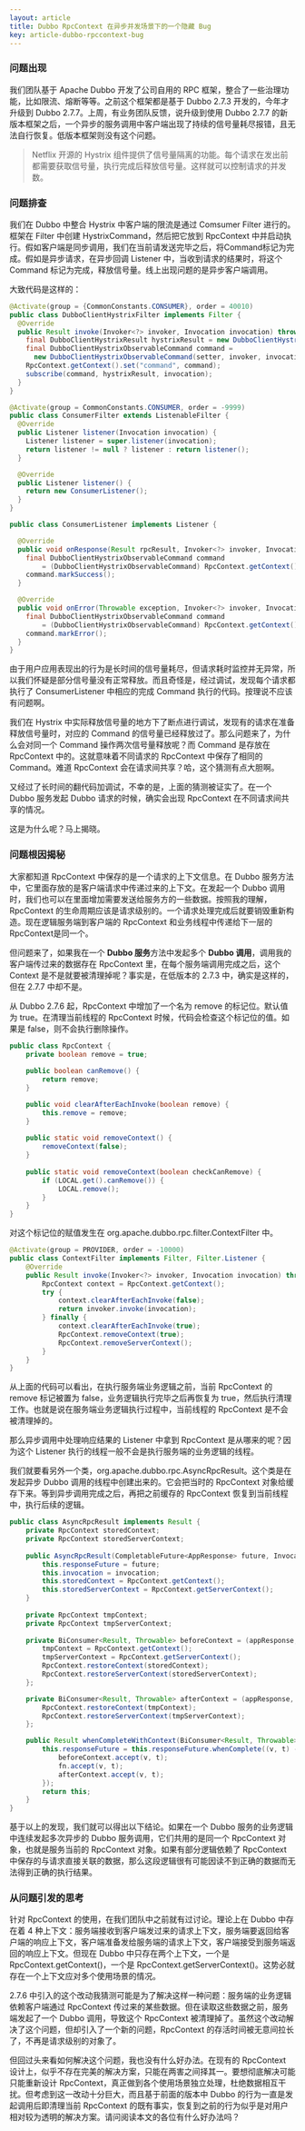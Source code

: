 ```yaml
---
layout: article
title: Dubbo RpcContext 在异步并发场景下的一个隐藏 Bug
key: article-dubbo-rpccontext-bug
---
```

### 问题出现

我们团队基于 Apache Dubbo 开发了公司自用的 RPC 框架，整合了一些治理功能，比如限流、熔断等等。之前这个框架都是基于 Dubbo 2.7.3 开发的，今年才升级到 Dubbo 2.7.7。上周，有业务团队反馈，说升级到使用 Dubbo 2.7.7 的新版本框架之后，一个异步的服务调用中客户端出现了持续的信号量耗尽报错，且无法自行恢复。低版本框架则没有这个问题。

> Netflix 开源的 Hystrix 组件提供了信号量隔离的功能。每个请求在发出前都需要获取信号量，执行完成后释放信号量。这样就可以控制请求的并发数。

### 问题排查

我们在 Dubbo 中整合 Hystrix 中客户端的限流是通过 Comsumer Filter 进行的。框架在 Filter 中创建 HystrixCommand，然后把它放到 RpcContext 中并启动执行。假如客户端是同步调用，我们在当前请发送完毕之后，将Command标记为完成。假如是异步请求，在异步回调 Listener 中，当收到请求的结果时，将这个 Command 标记为完成，释放信号量。线上出现问题的是异步客户端调用。

大致代码是这样的：

```java
@Activate(group = {CommonConstants.CONSUMER}, order = 40010)
public class DubboClientHystrixFilter implements Filter {
  @Override
  public Result invoke(Invoker<?> invoker, Invocation invocation) throws RpcException {
    final DubboClientHystrixResult hystrixResult = new DubboClientHystrixResult();
    final DubboClientHystrixObservableCommand command =
      new DubboClientHystrixObservableCommand(setter, invoker, invocation, hystrixResult);
    RpcContext.getContext().set("command", command);
    subscribe(command, hystrixResult, invocation);
  }
}
```

```java
@Activate(group = CommonConstants.CONSUMER, order = -9999)
public class ConsumerFilter extends ListenableFilter {
  @Override
  public Listener listener(Invocation invocation) {
    Listener listener = super.listener(invocation);
    return listener != null ? listener : return listener();
  }

  @Override
  public Listener listener() {
    return new ConsumerListener();
  }
}
```

```java
public class ConsumerListener implements Listener {

  @Override
  public void onResponse(Result rpcResult, Invoker<?> invoker, Invocation invocation) {
    final DubboClientHystrixObservableCommand command
        = (DubboClientHystrixObservableCommand) RpcContext.getContext().get("command");
    command.markSuccess();
  }

  @Override
  public void onError(Throwable exception, Invoker<?> invoker, Invocation invocation) {
    final DubboClientHystrixObservableCommand command
        = (DubboClientHystrixObservableCommand) RpcContext.getContext().get("command");
    command.markError();
  }
}
```

由于用户应用表现出的行为是长时间的信号量耗尽，但请求耗时监控并无异常，所以我们怀疑是部分信号量没有正常释放。而且奇怪是，经过调试，发现每个请求都执行了 ConsumerListener 中相应的完成 Command 执行的代码。按理说不应该有问题啊。

我们在 Hystrix 中实际释放信号量的地方下了断点进行调试，发现有的请求在准备释放信号量时，对应的 Command 的信号量已经释放过了。那么问题来了，为什么会对同一个 Command 操作两次信号量释放呢？而 Command 是存放在 RpcContext 中的。这就意味着不同请求的 RpcContext 中保存了相同的 Command。难道 RpcContext 会在请求间共享？哈，这个猜测有点大胆啊。

又经过了长时间的翻代码加调试，不幸的是，上面的猜测被证实了。在一个 Dubbo 服务发起 Dubbo 请求的时候，确实会出现 RpcContext 在不同请求间共享的情况。

这是为什么呢？马上揭晓。

### 问题根因揭秘

大家都知道 RpcContext 中保存的是一个请求的上下文信息。在 Dubbo 服务方法中，它里面存放的是客户端请求中传递过来的上下文。在发起一个 Dubbo 调用时，我们也可以在里面增加需要发送给服务方的一些数据。按照我的理解，RpcContext 的生命周期应该是请求级别的。一个请求处理完成后就要销毁重新构造。现在逻辑服务端到客户端的 RpcContext 和业务线程中传递给下一层的 RpcContext是同一个。

但问题来了，如果我在一个 **Dubbo 服务**方法中发起多个 **Dubbo 调用**，调用我的客户端传过来的数据存在 RpcContext 里，在每个服务端调用完成之后，这个 Context 是不是就要被清理掉呢？事实是，在低版本的 2.7.3 中，确实是这样的，但在 2.7.7 中却不是。

从 Dubbo 2.7.6 起，RpcContext 中增加了一个名为 remove 的标记位。默认值为 true。在清理当前线程的 RpcContext 时候，代码会检查这个标记位的值。如果是 false，则不会执行删除操作。

```java
public class RpcContext {
    private boolean remove = true;
    
    public boolean canRemove() {
        return remove;
    }

    public void clearAfterEachInvoke(boolean remove) {
        this.remove = remove;
    }
    
    public static void removeContext() {
        removeContext(false);
    }
    
    public static void removeContext(boolean checkCanRemove) {
        if (LOCAL.get().canRemove()) {
            LOCAL.remove();
        }
    }
}
```

对这个标记位的赋值发生在 org.apache.dubbo.rpc.filter.ContextFilter 中。

```java
@Activate(group = PROVIDER, order = -10000)
public class ContextFilter implements Filter, Filter.Listener {
    @Override
    public Result invoke(Invoker<?> invoker, Invocation invocation) throws RpcException {
        RpcContext context = RpcContext.getContext();
        try {
            context.clearAfterEachInvoke(false);
            return invoker.invoke(invocation);
        } finally {
            context.clearAfterEachInvoke(true);
            RpcContext.removeContext(true);
            RpcContext.removeServerContext();
        }
    }
}
```

从上面的代码可以看出，在执行服务端业务逻辑之前，当前 RpcContext 的 remove 标记被置为 false，业务逻辑执行完毕之后再恢复为 true，然后执行清理工作。也就是说在服务端业务逻辑执行过程中，当前线程的 RpcContext 是不会被清理掉的。

那么异步调用中处理响应结果的 Listener 中拿到 RpcContext 是从哪来的呢？因为这个 Listener 执行的线程一般不会是执行服务端的业务逻辑的线程。

我们就要看另外一个类，org.apache.dubbo.rpc.AsyncRpcResult。这个类是在发起异步 Dubbo 调用的线程中创建出来的。它会把当时的 RpcContext 对象给缓存下来。等到异步调用完成之后，再把之前缓存的 RpcContext 恢复到当前线程中，执行后续的逻辑。

```java
public class AsyncRpcResult implements Result {
    private RpcContext storedContext;
    private RpcContext storedServerContext;
    
    public AsyncRpcResult(CompletableFuture<AppResponse> future, Invocation invocation) {
        this.responseFuture = future;
        this.invocation = invocation;
        this.storedContext = RpcContext.getContext();
        this.storedServerContext = RpcContext.getServerContext();
    }
    
    private RpcContext tmpContext;
    private RpcContext tmpServerContext;
    
    private BiConsumer<Result, Throwable> beforeContext = (appResponse, t) -> {
        tmpContext = RpcContext.getContext();
        tmpServerContext = RpcContext.getServerContext();
        RpcContext.restoreContext(storedContext);
        RpcContext.restoreServerContext(storedServerContext);
    };

    private BiConsumer<Result, Throwable> afterContext = (appResponse, t) -> {
        RpcContext.restoreContext(tmpContext);
        RpcContext.restoreServerContext(tmpServerContext);
    };

    public Result whenCompleteWithContext(BiConsumer<Result, Throwable> fn) {
        this.responseFuture = this.responseFuture.whenComplete((v, t) -> {
            beforeContext.accept(v, t);
            fn.accept(v, t);
            afterContext.accept(v, t);
        });
        return this;
    }
}
```

基于以上的发现，我们就可以得出以下结论。如果在一个 Dubbo 服务的业务逻辑中连续发起多次异步的 Dubbo 服务调用，它们共用的是同一个 RpcContext 对象，也就是服务当前的 RpcContext 对象。如果有部分逻辑依赖了 RpcContext 中保存的与请求直接关联的数据，那么这段逻辑很有可能因读不到正确的数据而无法得到正确的执行结果。

### 从问题引发的思考

针对 RpcContext 的使用，在我们团队中之前就有过讨论。理论上在 Dubbo 中存在着 4 种上下文：服务端接收到客户端发过来的请求上下文，服务端要返回给客户端的响应上下文，客户端准备发给服务端的请求上下文，客户端接受到服务端返回的响应上下文。但现在 Dubbo 中只存在两个上下文，一个是 RpcContext.getContext()，一个是 RpcContext.getServerContext()。这势必就存在一个上下文应对多个使用场景的情况。

2.7.6 中引入的这个改动我猜测可能是为了解决这样一种问题：服务端的业务逻辑依赖客户端通过 RpcContext 传过来的某些数据。但在读取这些数据之前，服务端发起了一个 Dubbo 调用，导致这个 RpcContext 被清理掉了。虽然这个改动解决了这个问题，但却引入了一个新的问题，RpcContext 的存活时间被无意间拉长了，不再是请求级别的对象了。

但回过头来看如何解决这个问题，我也没有什么好办法。在现有的 RpcContext 设计上，似乎不存在完美的解决方案，只能在两害之间择其一。要想彻底解决可能只能重新设计 RpcContext，真正做到各个使用场景独立处理，杜绝数据相互干扰。但考虑到这一改动十分巨大，而且基于前面的版本中 Dubbo 的行为一直是发起调用后即清理当前 RpcContext 的既有事实，恢复到之前的行为似乎是对用户相对较为透明的解决方案。请问阅读本文的各位有什么好办法吗？